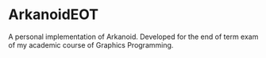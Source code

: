 # ArkanoidEOT
A personal implementation of Arkanoid. Developed for the end of term exam of my academic course of Graphics Programming.
